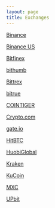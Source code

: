 ```yaml
---
layout: page
title: Exchanges
---
```


<script defer src="https://www.livecoinwatch.com/static/lcw-widget.js"></script>
<div class="livecoinwatch-widget-6" lcw-coin="ADA" lcw-base="USD" lcw-period="d" lcw-color-tx="#27262b" lcw-color-bg="#f5f6fa" lcw-border-w="1"></div>

[Binance](https://www.binance.com)

[Binance US](https://www.binance.us)

[Bitfinex](https://www.bitfinex.com)

[bithumb](https://www.bithumb.com)

[Bittrex](https://bittrex.com)

[bitrue](https://www.bitrue.com)

[COINTIGER](https://www.cointiger.com)

[Crypto.com](https://crypto.com)

[gate.io](https://www.gate.io)

[HitBTC](https://hitbtc.com)

[HuobiGlobal](https://www.huobi.com)

[Kraken](https://www.kraken.com)

[KuCoin](https://www.kucoin.com)

[MXC](https://www.mxc.com)

[UPbit](https://upbit.com)
